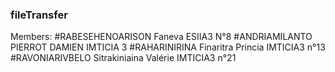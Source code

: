 ### fileTransfer
Members:
  #RABESEHENOARISON Faneva ESIIA3 N°8
  #ANDRIAMILANTO PIERROT DAMIEN IMTICIA 3
  #RAHARINIRINA Finaritra Princia IMTICIA3 n°13
  #RAVONIARIVBELO Sitrakiniaina Valérie  IMTICIA3 n°21
